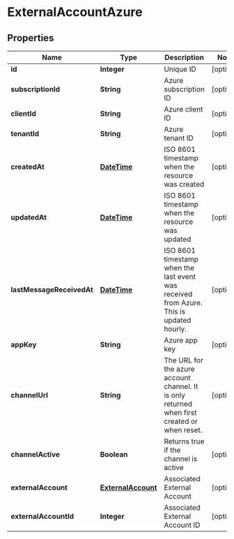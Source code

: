 
# ExternalAccountAzure

## Properties
Name | Type | Description | Notes
------------ | ------------- | ------------- | -------------
**id** | **Integer** | Unique ID |  [optional]
**subscriptionId** | **String** | Azure subscription ID |  [optional]
**clientId** | **String** | Azure client ID |  [optional]
**tenantId** | **String** | Azure tenant ID |  [optional]
**createdAt** | [**DateTime**](DateTime.md) | ISO 8601 timestamp when the resource was created |  [optional]
**updatedAt** | [**DateTime**](DateTime.md) | ISO 8601 timestamp when the resource was updated |  [optional]
**lastMessageReceivedAt** | [**DateTime**](DateTime.md) | ISO 8601 timestamp when the last event was received from Azure. This is updated hourly. |  [optional]
**appKey** | **String** | Azure app key |  [optional]
**channelUrl** | **String** | The URL for the azure account channel.  It is only returned when first created or when reset. |  [optional]
**channelActive** | **Boolean** | Returns true if the channel is active |  [optional]
**externalAccount** | [**ExternalAccount**](ExternalAccount.md) | Associated External Account |  [optional]
**externalAccountId** | **Integer** | Associated External Account ID |  [optional]



